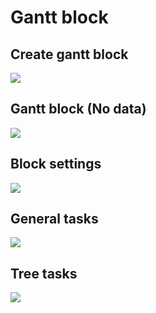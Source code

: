 # Gantt block

## Create gantt block

![](https://static-docs.nocobase.com/c87178922308143656bc444c57bac45d.png)

## Gantt block (No data)

![](https://static-docs.nocobase.com/1b439225f12b7a09aaab9d3a6dc11215.png)

## Block settings

![](https://static-docs.nocobase.com/e3b1950ca356fd58b4e1b644067337e4.png)

## General tasks

![](https://static-docs.nocobase.com/4bb22d6c98dc5f4e0a27aecd67a0e586.png)

## Tree tasks

![](https://static-docs.nocobase.com/672625d0238dbd685f3e1c1ef810024f.png)
